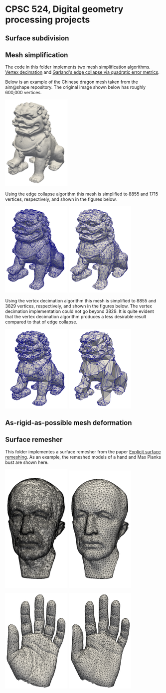 # CPSC 524, Digital geometry processing projects

## Surface subdivision

## Mesh simplification

The code in this folder implements two mesh simplification
algorithms. [Vertex
decimation](http://citeseerx.ist.psu.edu/viewdoc/download?doi=10.1.1.492.2840&rep=rep1&type=pdf)
and [Garland's edge collapse via quadratic error
metrics](https://www.ri.cmu.edu/pub_files/pub2/garland_michael_1997_1/garland_michael_1997_1.pdf).

Below is an example of the Chinese dragon mesh taken from the
aim@shape repository. The original image shown below has roughly 600,000 vertices.

<img src="./demo/simplification-dragon.png"
width="200"/>

Using the edge collapse algorithm this mesh is simplified to 8855 and
1715 vertices, respectively, and shown in the figures below.

<img src="./demo/simplification-edge-collapse-dragon-8855.png"
width="200"/>
<img src="./demo/simplification-edge-collapse-dragon-1715.png"
width="200"/>

Using the vertex decimation algorithm this mesh is simplified to 8855
and 3829 vertices, respectively, and shown in the figures below. The
vertex decimation implementation could not go beyond 3829. It is quite
evident that the vertex decimation algorithm produces a less desirable
result compared to that of edge collapse.

<img src="./demo/simplification-vertex-decimation-dragon-8855.png"
width="200"/>
<img src="./demo/simplification-vertex-decimation-dragon-3829.png"
width="200" />


## As-rigid-as-possible mesh deformation

## Surface remesher

This folder implementes a surface remesher from the paper [ Explicit
surface
remeshing](http://www.cs.technion.ac.il/%7Egotsman/AmendedPubl/SGP/SGP03.pdf).
As an example, the remeshed models of a hand and Max Planks bust are
shown here.

<img src="./demo/remesher-maxplank-before.png" width="200"/> <img
src="./demo/remesher-maxplank-after.png" width="200"/>

<img src="./demo/remesher-hand-before.png"
width="200"/>
<img src="./demo/remesher-hand-after.png"
width="200"/>
